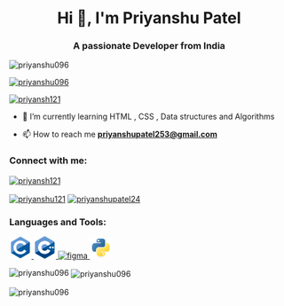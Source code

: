 <h1 align="center">Hi 👋, I'm Priyanshu Patel</h1>
<h3 align="center">A passionate Developer from India</h3>

<p align="left"> <img src="https://komarev.com/ghpvc/?username=priyanshu096&label=Profile%20views&color=0e75b6&style=flat" alt="priyanshu096" /> </p>

<p align="left"> <a href="https://github.com/ryo-ma/github-profile-trophy"><img src="https://github-profile-trophy.vercel.app/?username=priyanshu096" alt="priyanshu096" /></a> </p>

<p align="left"> <a href="https://twitter.com/priyans121" target="blank"><img src="https://img.shields.io/twitter/follow/priyansh121?logo=twitter&style=for-the-badge" alt="priyansh121" /></a> </p>

- 🌱 I’m currently learning  HTML , CSS ,  Data structures and Algorithms 

- 📫 How to reach me **priyanshupatel253@gmail.com**



<h3 align="left">Connect with me:</h3>
<p align="left">
<a href="https://twitter.com/priyansh121" target="blank"><img align="center" src="https://raw.githubusercontent.com/rahuldkjain/github-profile-readme-generator/master/src/images/icons/Social/twitter.svg" alt="priyansh121" height="30" width="40" /></a>


<a href="https://www.youtube.com/c/priyanshu121" target="blank"><img align="center" src="https://raw.githubusercontent.com/rahuldkjain/github-profile-readme-generator/master/src/images/icons/Social/youtube.svg" alt="priyanshu121" height="30" width="40" /></a>
<a href="https://www.hackerrank.com/priyanshupatel24" target="blank"><img align="center" src="https://raw.githubusercontent.com/rahuldkjain/github-profile-readme-generator/master/src/images/icons/Social/hackerrank.svg" alt="priyanshupatel24" height="30" width="40" /></a>
</p>

<h3 align="left">Languages and Tools:</h3>
<p align="left"> <a href="https://www.cprogramming.com/" target="_blank" rel="noreferrer"> <img src="https://raw.githubusercontent.com/devicons/devicon/master/icons/c/c-original.svg" alt="c" width="40" height="40"/> </a> <a href="https://www.w3schools.com/cpp/" target="_blank" rel="noreferrer"> <img src="https://raw.githubusercontent.com/devicons/devicon/master/icons/cplusplus/cplusplus-original.svg" alt="cplusplus" width="40" height="40"/> </a> <a href="https://www.figma.com/" target="_blank" rel="noreferrer"> <img src="https://www.vectorlogo.zone/logos/figma/figma-icon.svg" alt="figma" width="40" height="40"/> </a> <a href="https://www.python.org" target="_blank" rel="noreferrer"> <img src="https://raw.githubusercontent.com/devicons/devicon/master/icons/python/python-original.svg" alt="python" width="40" height="40"/> </a> </p>

<p><img align="left" src="https://github-readme-stats.vercel.app/api/top-langs?username=priyanshu096&show_icons=true&locale=en&layout=compact" alt="priyanshu096" /></p>

<p>&nbsp;<img align="center" src="https://github-readme-stats.vercel.app/api?username=priyanshu096&show_icons=true&locale=en" alt="priyanshu096" /></p>

<p><img align="center" src="https://github-readme-streak-stats.herokuapp.com/?user=priyanshu096&" alt="priyanshu096" /></p>

